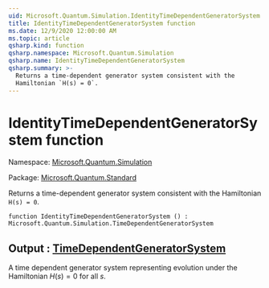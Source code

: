 ```yaml
---
uid: Microsoft.Quantum.Simulation.IdentityTimeDependentGeneratorSystem
title: IdentityTimeDependentGeneratorSystem function
ms.date: 12/9/2020 12:00:00 AM
ms.topic: article
qsharp.kind: function
qsharp.namespace: Microsoft.Quantum.Simulation
qsharp.name: IdentityTimeDependentGeneratorSystem
qsharp.summary: >-
  Returns a time-dependent generator system consistent with the
  Hamiltonian `H(s) = 0`.
---
```


# IdentityTimeDependentGeneratorSystem function

Namespace: [Microsoft.Quantum.Simulation](xref:Microsoft.Quantum.Simulation)

Package: [Microsoft.Quantum.Standard](https://nuget.org/packages/Microsoft.Quantum.Standard)


Returns a time-dependent generator system consistent with theHamiltonian `H(s) = 0`.

```qsharp
function IdentityTimeDependentGeneratorSystem () : Microsoft.Quantum.Simulation.TimeDependentGeneratorSystem
```


## Output : [TimeDependentGeneratorSystem](xref:Microsoft.Quantum.Simulation.TimeDependentGeneratorSystem)

A time dependent generator system representing evolution under the Hamiltonian$H(s) = 0$ for all $s$.